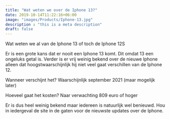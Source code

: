 ```yaml
---
title: "Wat weten we over de Iphone 13?"
date: 2019-10-14T11:22:16+06:00
image: "images/Products/Iphone-13.jpg"
description : "this is a meta description"
draft: false
---
```


Wat weten we al van de Iphone 13 of toch de Iphone 12S

Er is een grote kans dat er nooit een Iphone 13 komt. Dit omdat 13 een ongeluks getal is. Verder is er vrij weinig bekend over de nieuwe Iphone alleen dat hoogstwaarschijnlijk hij niet veel gaat verschillen van de Iphone 12. 

Wanneer verschijnt het? Waarschijnlijk september 2021 (maar mogelijk later)

Hoeveel gaat het kosten? Naar verwachting 809 euro of hoger

Er is dus heel weinig bekend maar iedereen is natuurlijk wel benieuwd. Hou in iedergeval de site in de gaten voor de nieuwste updates over de Iphone.